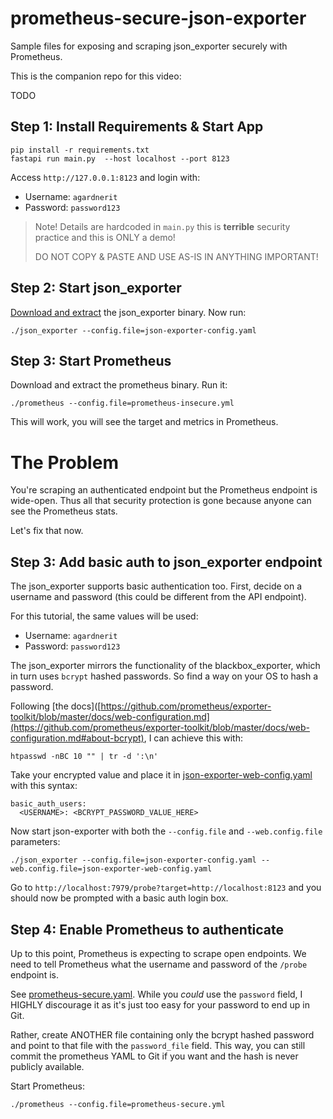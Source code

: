# prometheus-secure-json-exporter
Sample files for exposing and scraping json_exporter securely with Prometheus.

This is the companion repo for this video:

TODO

## Step 1: Install Requirements & Start App

```
pip install -r requirements.txt
fastapi run main.py  --host localhost --port 8123
```

Access `http://127.0.0.1:8123` and login with:

* Username: `agardnerit`
* Password: `password123`

> Note! Details are hardcoded in `main.py` this is **terrible** security practice and this is ONLY a demo!
>
> DO NOT COPY & PASTE AND USE AS-IS IN ANYTHING IMPORTANT!

## Step 2: Start json_exporter

[Download and extract](https://github.com/prometheus-community/json_exporter/releases/latest) the json_exporter binary. Now run:

```
./json_exporter --config.file=json-exporter-config.yaml
```

## Step 3: Start Prometheus

Download and extract the prometheus binary. Run it:

```
./prometheus --config.file=prometheus-insecure.yml
```

This will work, you will see the target and metrics in Prometheus.

# The Problem

You're scraping an authenticated endpoint but the Prometheus endpoint is wide-open. Thus all that security protection is gone because anyone can see the Prometheus stats.

Let's fix that now.

## Step 3: Add basic auth to json_exporter endpoint

The json_exporter supports basic authentication too. First, decide on a username and password (this could be different from the API endpoint).

For this tutorial, the same values will be used:

* Username: `agardnerit`
* Password: `password123`

The json_exporter mirrors the functionality of the blackbox_exporter, which in turn uses `bcrypt` hashed passwords. So find a way on your OS to hash a password.

Following [the docs]([https://github.com/prometheus/exporter-toolkit/blob/master/docs/web-configuration.md](https://github.com/prometheus/exporter-toolkit/blob/master/docs/web-configuration.md#about-bcrypt), I can achieve this with:

```
htpasswd -nBC 10 "" | tr -d ':\n'
```

Take your encrypted value and place it in [json-exporter-web-config.yaml](json-exporter-web-config.yaml) with this syntax:

```
basic_auth_users:
  <USERNAME>: <BCRYPT_PASSWORD_VALUE_HERE>
```

Now start json-exporter with both the `--config.file` and `--web.config.file` parameters:

```
./json_exporter --config.file=json-exporter-config.yaml --web.config.file=json-exporter-web-config.yaml
```

Go to `http://localhost:7979/probe?target=http://localhost:8123` and you should now be prompted with a basic auth login box.

## Step 4: Enable Prometheus to authenticate

Up to this point, Prometheus is expecting to scrape open endpoints. We need to tell Prometheus what the username and password of the `/probe` endpoint is.

See [prometheus-secure.yaml](prometheus-secure.yaml). While you _could_ use the `password` field, I HIGHLY discourage it as it's just too easy for your password to end up in Git.

Rather, create ANOTHER file containing only the bcrypt hashed password and point to that file with the `password_file` field. This way, you can still commit the prometheus YAML to Git if you want and the hash is never publicly available.

Start Prometheus:

```
./prometheus --config.file=prometheus-secure.yml
```

